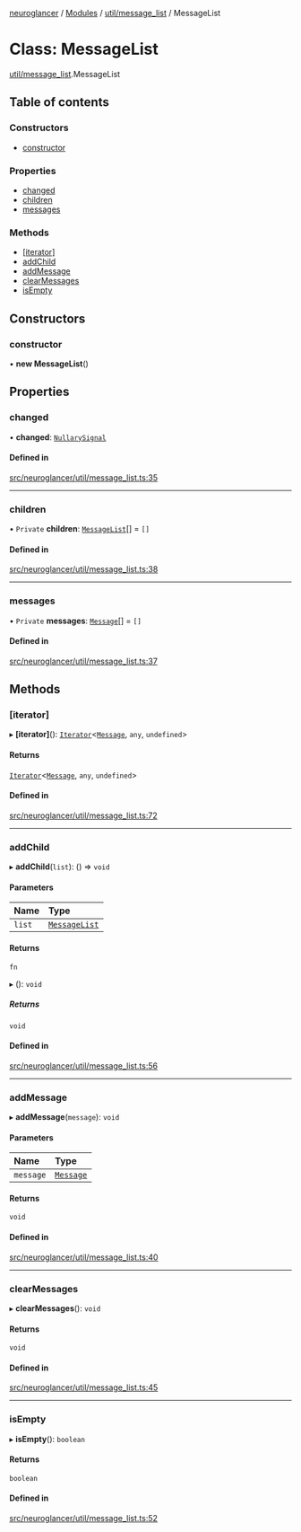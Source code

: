 [neuroglancer](../README.md) / [Modules](../modules.md) / [util/message\_list](../modules/util_message_list.md) / MessageList

# Class: MessageList

[util/message_list](../modules/util_message_list.md).MessageList

## Table of contents

### Constructors

- [constructor](util_message_list.MessageList.md#constructor)

### Properties

- [changed](util_message_list.MessageList.md#changed)
- [children](util_message_list.MessageList.md#children)
- [messages](util_message_list.MessageList.md#messages)

### Methods

- [[iterator]](util_message_list.MessageList.md#[iterator])
- [addChild](util_message_list.MessageList.md#addchild)
- [addMessage](util_message_list.MessageList.md#addmessage)
- [clearMessages](util_message_list.MessageList.md#clearmessages)
- [isEmpty](util_message_list.MessageList.md#isempty)

## Constructors

### constructor

• **new MessageList**()

## Properties

### changed

• **changed**: [`NullarySignal`](util_signal.NullarySignal.md)

#### Defined in

[src/neuroglancer/util/message_list.ts:35](https://github.com/ActiveBrainAtlas2/neuroglancer/blob/1beb5d34/src/neuroglancer/util/message_list.ts#L35)

___

### children

• `Private` **children**: [`MessageList`](util_message_list.MessageList.md)[] = `[]`

#### Defined in

[src/neuroglancer/util/message_list.ts:38](https://github.com/ActiveBrainAtlas2/neuroglancer/blob/1beb5d34/src/neuroglancer/util/message_list.ts#L38)

___

### messages

• `Private` **messages**: [`Message`](util_message_list.Message.md)[] = `[]`

#### Defined in

[src/neuroglancer/util/message_list.ts:37](https://github.com/ActiveBrainAtlas2/neuroglancer/blob/1beb5d34/src/neuroglancer/util/message_list.ts#L37)

## Methods

### [iterator]

▸ **[iterator]**(): [`Iterator`](../interfaces/annotation_annotation_layer_state._internal_.Iterator.md)<[`Message`](util_message_list.Message.md), `any`, `undefined`\>

#### Returns

[`Iterator`](../interfaces/annotation_annotation_layer_state._internal_.Iterator.md)<[`Message`](util_message_list.Message.md), `any`, `undefined`\>

#### Defined in

[src/neuroglancer/util/message_list.ts:72](https://github.com/ActiveBrainAtlas2/neuroglancer/blob/1beb5d34/src/neuroglancer/util/message_list.ts#L72)

___

### addChild

▸ **addChild**(`list`): () => `void`

#### Parameters

| Name | Type |
| :------ | :------ |
| `list` | [`MessageList`](util_message_list.MessageList.md) |

#### Returns

`fn`

▸ (): `void`

##### Returns

`void`

#### Defined in

[src/neuroglancer/util/message_list.ts:56](https://github.com/ActiveBrainAtlas2/neuroglancer/blob/1beb5d34/src/neuroglancer/util/message_list.ts#L56)

___

### addMessage

▸ **addMessage**(`message`): `void`

#### Parameters

| Name | Type |
| :------ | :------ |
| `message` | [`Message`](util_message_list.Message.md) |

#### Returns

`void`

#### Defined in

[src/neuroglancer/util/message_list.ts:40](https://github.com/ActiveBrainAtlas2/neuroglancer/blob/1beb5d34/src/neuroglancer/util/message_list.ts#L40)

___

### clearMessages

▸ **clearMessages**(): `void`

#### Returns

`void`

#### Defined in

[src/neuroglancer/util/message_list.ts:45](https://github.com/ActiveBrainAtlas2/neuroglancer/blob/1beb5d34/src/neuroglancer/util/message_list.ts#L45)

___

### isEmpty

▸ **isEmpty**(): `boolean`

#### Returns

`boolean`

#### Defined in

[src/neuroglancer/util/message_list.ts:52](https://github.com/ActiveBrainAtlas2/neuroglancer/blob/1beb5d34/src/neuroglancer/util/message_list.ts#L52)
